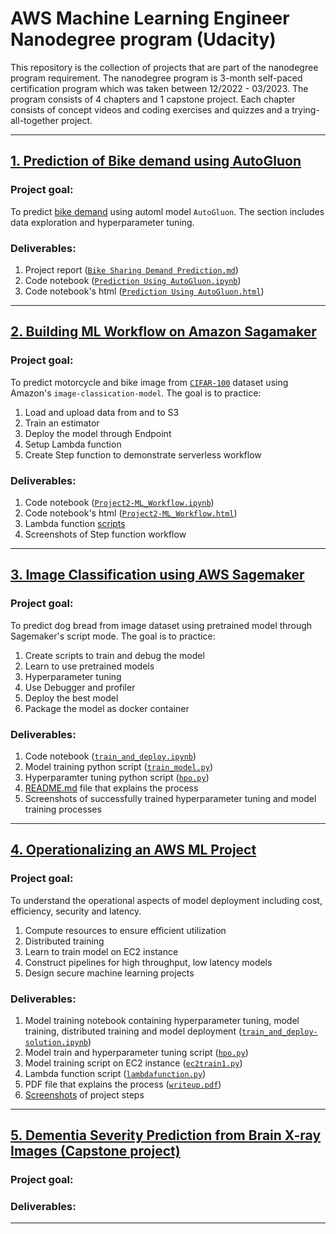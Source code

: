 # AWS Machine Learning Engineer Nanodegree program (Udacity)

This repository is the collection of projects that are part of the nanodegree program requirement.
The nanodegree program is 3-month self-paced certification program which was taken between 12/2022 - 03/2023. The program consists of 4 chapters and 1 capstone project. Each chapter consists of concept videos and coding exercises and quizzes and a trying-all-together project.

____

## [1. Prediction of Bike demand using AutoGluon](https://github.com/uyangas/AWS_MLE/tree/main/1_Predict_Bike_Sharing_Demand)

### Project goal:

To predict [bike demand](https://www.kaggle.com/c/bike-sharing-demand) using automl model `AutoGluon`. The section includes data exploration and hyperparameter tuning.

### Deliverables:
1. Project report ([`Bike Sharing Demand Prediction.md`](https://github.com/uyangas/AWS_MLE/blob/main/1_Predict_Bike_Sharing_Demand/Bike%20Sharing%20Demand%20Prediction.md))
1. Code notebook ([`Prediction Using AutoGluon.ipynb`](https://github.com/uyangas/AWS_MLE/blob/main/1_Predict_Bike_Sharing_Demand/Prediction%20Using%20AutoGluon.ipynb))
1. Code notebook's html ([`Prediction Using AutoGluon.html`](https://github.com/uyangas/AWS_MLE/blob/main/1_Predict_Bike_Sharing_Demand/Prediction%20Using%20AutoGluon.html))

____
## [2. Building ML Workflow on Amazon Sagamaker](https://github.com/uyangas/AWS_MLE/tree/main/2_ML_Workflow_on_Amazon_Sagemaker)

### Project goal:

To predict motorcycle and bike image from [`CIFAR-100`](https://www.cs.toronto.edu/~kriz/cifar-100-python.tar.gz) dataset using Amazon's `image-classication-model`. The goal is to practice:
1. Load and upload data from and to S3
1. Train an estimator
1. Deploy the model through Endpoint
1. Setup Lambda function
1. Create Step function to demonstrate serverless workflow

### Deliverables:
1. Code notebook ([`Project2-ML_Workflow.ipynb`](https://github.com/uyangas/AWS_MLE/blob/main/2_ML_Workflow_on_Amazon_Sagemaker/Project2_ML_Workflow.ipynb))
1. Code notebook's html ([`Project2-ML_Workflow.html`](https://github.com/uyangas/AWS_MLE/blob/main/2_ML_Workflow_on_Amazon_Sagemaker/Project2-ML_Workflow.html))
1. Lambda function [scripts](https://github.com/uyangas/AWS_MLE/tree/main/2_ML_Workflow_on_Amazon_Sagemaker/Lambda%20Functions)
1. Screenshots of Step function workflow

____
## [3. Image Classification using AWS Sagemaker](https://github.com/uyangas/AWS_MLE/tree/main/3_Image_Classification_Using_AWS%20Sagemaker)

### Project goal:

To predict dog bread from image dataset using pretrained model through Sagemaker's script mode. The goal is to practice:
1. Create scripts to train and debug the model
1. Learn to use pretrained models
1. Hyperparameter tuning
1. Use Debugger and profiler
1. Deploy the best model
1. Package the model as docker container

### Deliverables:
1. Code notebook ([`train_and_deploy.ipynb`](https://github.com/uyangas/AWS_MLE/blob/main/3_Image_Classification_Using_AWS%20Sagemaker/train_and_deploy.ipynb))
1. Model training python script ([`train_model.py`](https://github.com/uyangas/AWS_MLE/blob/main/3_Image_Classification_Using_AWS%20Sagemaker/train_model.py))
1. Hyperparamter tuning python script ([`hpo.py`](https://github.com/uyangas/AWS_MLE/blob/main/3_Image_Classification_Using_AWS%20Sagemaker/hpo.py))
1. [README.md](https://github.com/uyangas/AWS_MLE/blob/main/3_Image_Classification_Using_AWS%20Sagemaker/README.md) file that explains the process
1. Screenshots of successfully trained hyperparameter tuning and model training processes

____
## [4. Operationalizing an AWS ML Project](https://github.com/uyangas/AWS_MLE/tree/main/4_Operationalizing_an_AWS_ML_Project)

### Project goal: 

To understand the operational aspects of model deployment including cost, efficiency, security and latency.
1. Compute resources to ensure efficient utilization
1. Distributed training
1. Learn to train model on EC2 instance
1. Construct pipelines for high throughput, low latency models
1. Design secure machine learning projects

### Deliverables:
1. Model training notebook containing hyperparameter tuning, model training, distributed training and model deployment ([`train_and_deploy-solution.ipynb`](https://github.com/uyangas/AWS_MLE/blob/main/4_Operationalizing_an_AWS_ML_Project/train_and_deploy-solution.ipynb))
1. Model train and hyperparameter tuning script ([`hpo.py`](https://github.com/uyangas/AWS_MLE/blob/main/4_Operationalizing_an_AWS_ML_Project/hpo.py))
1. Model training script on EC2 instance ([`ec2train1.py`](https://github.com/uyangas/AWS_MLE/blob/main/4_Operationalizing_an_AWS_ML_Project/ec2train1.py))
1. Lambda function script ([`lambdafunction.py`](https://github.com/uyangas/AWS_MLE/blob/main/4_Operationalizing_an_AWS_ML_Project/lamdafunction.py))
1. PDF file that explains the process ([`writeup.pdf`](https://github.com/uyangas/AWS_MLE/blob/main/4_Operationalizing_an_AWS_ML_Project/writeup.pdf))
1. [Screenshots](https://github.com/uyangas/AWS_MLE/tree/main/4_Operationalizing_an_AWS_ML_Project/Screenshots) of project steps

____
## [5. Dementia Severity Prediction from Brain X-ray Images (Capstone project)]()

### Project goal:

### Deliverables:

____